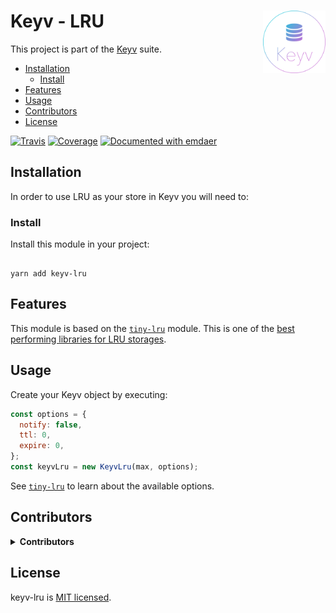 <!--
  This file was generated by emdaer

  Its template can be found at .emdaer/README.emdaer.md
-->

<!--
  emdaerHash:2a96ca2aeb12ee08aa69255d9e053eb3
-->

<h1 id="keyv-lru-img-align-right-src-logo-svg-alt-keyv-logo-title-keyv-logo-width-100-">Keyv - LRU <img align="right" src="./logo.svg" alt="Keyv logo" title="Keyv logo" width="100"></h1>
<p>This project is part of the <a href="https://www.npmjs.com/package/keyv">Keyv</a> suite.</p>
<!-- toc -->
<ul>
<li><a href="#installation">Installation</a><ul>
<li><a href="#install">Install</a></li>
</ul>
</li>
<li><a href="#features">Features</a></li>
<li><a href="#usage">Usage</a></li>
<li><a href="#contributors">Contributors</a></li>
<li><a href="#license">License</a></li>
</ul>
<!-- tocstop -->
<p><a href="https://travis-ci.org/e0ipso/keyv-lru/"><img src="https://img.shields.io/travis/e0ipso/keyv-lru.svg?style=flat-square" alt="Travis"></a> <a href="https://coveralls.io/github/e0ipso/keyv-lru/"><img src="https://img.shields.io/coveralls/github/e0ipso/keyv-lru.svg?style=flat-square" alt="Coverage"></a> <a href="https://github.com/emdaer/emdaer"><img src="https://img.shields.io/badge/📓-documented%20with%20emdaer-F06632.svg?style=flat-square" alt="Documented with emdaer"></a></p>
<h2 id="installation">Installation</h2>
<p>In order to use LRU as your store in Keyv you will need to:</p>
<h3 id="install">Install</h3>
<p>Install this module in your project:</p>
<pre><code>
yarn add keyv-lru
</code></pre>
<h2 id="features">Features</h2>
<p>This module is based on the <a href="https://www.npmjs.com/package/tiny-lru"><code>tiny-lru</code></a>
module. This is one of the <a href="https://github.com/dominictarr/bench-lru#results">best performing libraries for LRU storages</a>.</p>
<h2 id="usage">Usage</h2>
<p>Create your Keyv object by executing:</p>

```js
const options = {
  notify: false,
  ttl: 0,
  expire: 0,
};
const keyvLru = new KeyvLru(max, options);
```
<p>See <a href="https://www.npmjs.com/package/tiny-lru"><code>tiny-lru</code></a> to learn about the
available options.</p>
<h2 id="contributors">Contributors</h2>
<details>
<summary><strong>Contributors</strong></summary><br>
<a title="Engineer and programmer focused on online applications." href="https://github.com/e0ipso">
  <img align="left" src="https://avatars0.githubusercontent.com/u/1140906?s=24">
</a>
<strong>Mateu Aguiló Bosch</strong>
<br><br>
</details>

<h2 id="license">License</h2>
<p>keyv-lru is <a href="./LICENSE">MIT licensed</a>.</p>
